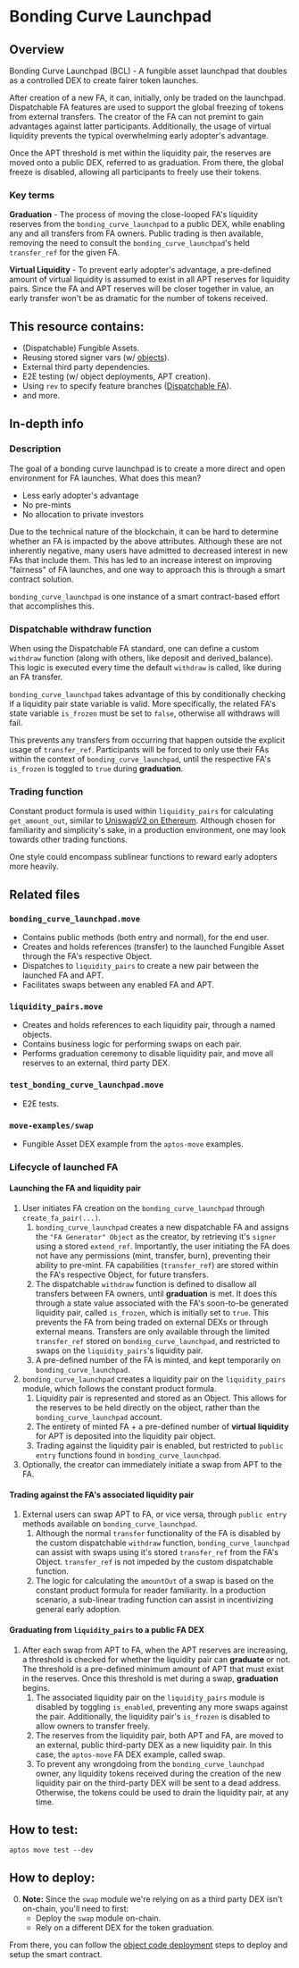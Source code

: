 # Bonding Curve Launchpad

## Overview
Bonding Curve Launchpad (BCL) - A fungible asset launchpad that doubles as a controlled DEX to create fairer token launches.

After creation of a new FA, it can, initially, only be traded on the launchpad. Dispatchable FA features are used to support the global freezing of tokens from external transfers. The creator of the FA can not premint to gain advantages against latter participants. Additionally, the usage of virtual liquidity prevents the typical overwhelming early adopter's advantage.

Once the APT threshold is met within the liquidity pair, the reserves are moved onto a public DEX, referred to as graduation. From there, the global freeze is disabled, allowing all participants to freely use their tokens.

### Key terms
**Graduation** - The process of moving the close-looped FA's liquidity reserves from the `bonding_curve_launchpad` to a public DEX, while enabling any and all transfers from FA owners. Public trading is then available, removing the need to consult the `bonding_curve_launchpad`'s held `transfer_ref` for the given FA.

**Virtual Liquidity** - To prevent early adopter's advantage, a pre-defined amount of virtual liquidity is assumed to exist in all APT reserves for liquidity pairs. Since the FA and APT reserves will be closer together in value, an early transfer won't be as dramatic for the number of tokens received. 


## This resource contains:
* (Dispatchable) Fungible Assets.
* Reusing stored signer vars (w/ [objects](https://aptos.dev/move/move-on-aptos/objects/)).
* External third party dependencies.
* E2E testing (w/ object deployments, APT creation).
* Using `rev` to specify feature branches ([Dispatchable FA](https://github.com/aptos-labs/aptos-core/commit/bbf569abd260d94bc30fe96da297d2aecb193644)).
* and more.

## In-depth info
### Description
The goal of a bonding curve launchpad is to create a more direct and open environment for FA launches. What does this mean?
* Less early adopter's advantage
* No pre-mints
* No allocation to private investors

Due to the technical nature of the blockchain, it can be hard to determine whether an FA is impacted by 
the above attributes. 
Although these are not inherently negative, many users have admitted to decreased interest 
in new FAs that include them.
This has led to an increase interest on improving "fairness" of FA launches, and one way to approach this is through 
a smart contract solution. 

`bonding_curve_launchpad` is one instance of a smart contract-based effort that accomplishes this.

### Dispatchable withdraw function
When using the Dispatchable FA standard, one can define a custom `withdraw` function 
(along with others, like deposit and derived_balance). This logic is executed every time the 
default `withdraw` is called, like during an FA transfer.

`bonding_curve_launchpad` takes advantage of this by conditionally checking if a liquidity 
pair state variable is valid. More specifically, the related FA's state variable `is_frozen` must 
be set to `false`, otherwise all withdraws will fail.

This prevents any transfers from occurring that happen outside the explicit usage of `transfer_ref`. Participants will 
be forced to only use their FAs within the context of `bonding_curve_launchpad`, until the respective FA's `is_frozen` 
is toggled to `true` during **graduation**.

### Trading function
Constant product formula is used within `liquidity_pairs` for calculating `get_amount_out`, similar to 
[UniswapV2 on Ethereum](https://docs.uniswap.org/contracts/v2/concepts/protocol-overview/how-uniswap-works). 
Although chosen for familiarity and simplicity's sake, in a production environment, one may look towards other 
trading functions.

One style could encompass sublinear functions to reward early adopters more heavily.


## Related files
### `bonding_curve_launchpad.move`
* Contains public methods (both entry and normal), for the end user.
* Creates and holds references (transfer) to the launched Fungible Asset through the FA's respective Object.
* Dispatches to `liquidity_pairs` to create a new pair between the launched FA and APT.
* Facilitates swaps between any enabled FA and APT.
### `liquidity_pairs.move`
* Creates and holds references to each liquidity pair, through a named objects.
* Contains business logic for performing swaps on each pair.
* Performs graduation ceremony to disable liquidity pair, and move all reserves to an external, third party DEX.
### `test_bonding_curve_launchpad.move`
* E2E tests.
### `move-examples/swap`
* Fungible Asset DEX example from the `aptos-move` examples.


### Lifecycle of launched FA
#### Launching the FA and liquidity pair
1. User initiates FA creation on the `bonding_curve_launchpad` through `create_fa_pair(...)`.
   1. `bonding_curve_launchpad` creates a new dispatchable FA and assigns the `"FA Generator" Object` as the creator, by retrieving it's `signer` using a stored `extend_ref`. Importantly, the user initiating the FA does not have any permissions (mint, transfer, burn), preventing their ability to pre-mint. FA capabilities (`transfer_ref`) are stored within the FA's respective Object, for future transfers.
   2. The dispatchable `withdraw` function is defined to disallow all transfers between FA owners, until **graduation** is met. It does this through a state value associated with the FA's soon-to-be generated liquidity pair, called `is_frozen`, which is initially set to `true`. This prevents the FA from being traded on external DEXs or through external means. Transfers are only available through the limited `transfer_ref` stored on `bonding_curve_launchpad`, and restricted to swaps on the `liquidity_pairs`'s liquidity pair. 
   3. A pre-defined number of the FA is minted, and kept temporarily on `bonding_curve_launchpad`.
2. `bonding_curve_launchpad` creates a liquidity pair on the `liquidity_pairs` module, which follows the constant product formula.
   1. Liquidity pair is represented and stored as an Object. This allows for the reserves to be held directly on the object, rather than the `bonding_curve_launchpad` account.
   2. The entirety of minted FA + a pre-defined number of **virtual liquidity** for APT is deposited into the liquidity pair object. 
   3. Trading against the liquidity pair is enabled, but restricted to `public entry` functions found in `bonding_curve_launchpad`.
3. Optionally, the creator can immediately initiate a swap from APT to the FA.
#### Trading against the FA's associated liquidity pair
1. External users can swap APT to FA, or vice versa, through `public entry` methods available on `bonding_curve_launchpad`. 
   1. Although the normal `transfer` functionality of the FA is disabled by the custom dispatchable `withdraw` function, `bonding_curve_launchpad` can assist with swaps using it's stored `transfer_ref` from the FA's Object. `transfer_ref` is not impeded by the custom dispatchable function.
   2. The logic for calculating the `amountOut` of a swap is based on the constant product formula for reader familiarity. In a production scenario, a sub-linear trading function can assist in incentivizing general early adoption.
#### Graduating from `liquidity_pairs` to a public FA DEX
1. After each swap from APT to FA, when the APT reserves are increasing, a threshold is checked for whether the liquidity pair can **graduate** or not. The threshold is a pre-defined minimum amount of APT that must exist in the reserves. Once this threshold is met during a swap, **graduation** begins.
   1. The associated liquidity pair on the `liquidity_pairs` module is disabled by toggling `is_enabled`, preventing any more swaps against the pair. Additionally, the liquidity pair's `is_frozen` is disabled to allow owners to transfer freely. 
   2. The reserves from the liquidity pair, both APT and FA, are moved to an external, public third-party DEX as a new liquidity pair. In this case, the `aptos-move` FA DEX example, called swap. 
   3. To prevent any wrongdoing from the `bonding_curve_launchpad` owner, any liquidity tokens received during the creation of the new liquidity pair on the third-party DEX will be sent to a dead address. Otherwise, the tokens could be used to drain the liquidity pair, at any time.



## How to test:
```console
aptos move test --dev
```

## How to deploy:
0. **Note:** Since the `swap` module we're relying on as a third party DEX isn't on-chain, you'll need to first:
    * Deploy the `swap` module on-chain.
    * Rely on a different DEX for the token graduation.

From there, you can follow the [object code deployment](https://preview.aptos.dev/en/build/smart-contracts/learn-move/advanced-guides/object-code-deployment) steps to deploy and setup the smart contract.